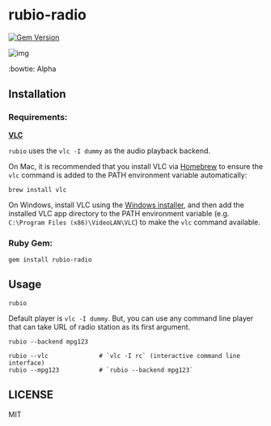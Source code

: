 # rubio-radio
[![Gem Version](https://badge.fury.io/rb/rubio-radio.svg)](https://badge.fury.io/rb/rubio-radio)

![img](https://user-images.githubusercontent.com/5798442/171986696-24bedc38-3811-4c62-a5ad-89c09d015c8a.png)

:bowtie: Alpha

## Installation

### Requirements:

**[VLC](https://github.com/videolan/vlc)**

`rubio` uses the `vlc -I dummy` as the audio playback backend.

On Mac, it is recommended that you install VLC via [Homebrew](https://brew.sh/) to ensure the `vlc` command is added to the PATH environment variable automatically:

```
brew install vlc
```

On Windows, install VLC using the [Windows installer](https://www.videolan.org/vlc/download-windows.html), and then add the installed VLC app directory to the PATH environment variable (e.g. `C:\Program Files (x86)\VideoLAN\VLC`) to make the `vlc` command available.

### Ruby Gem:

```
gem install rubio-radio
```

## Usage

```
rubio
```

Default player is `vlc -I dummy`. But, you can use any command line player that can take URL of radio station as its first argument.

```
rubio --backend mpg123
```

```
rubio --vlc              # `vlc -I rc` (interactive command line interface)
rubio --mpg123           # `rubio --backend mpg123`
```

## LICENSE

MIT
